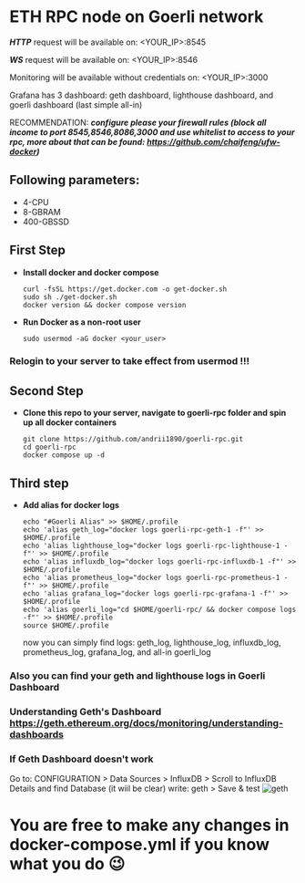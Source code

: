 # ETH RPC node on Goerli network
 ***HTTP*** request will be available on: <YOUR_IP>:8545
 
  ***WS*** request will be available on: <YOUR_IP>:8546
 
 Monitoring will be available without credentials on: <YOUR_IP>:3000
 
 Grafana has 3 dashboard: geth dashboard, lighthouse dashboard, and goerli dashboard (last simple all-in)

 RECOMMENDATION:
 ***configure please your firewall rules (block all income to port 8545,8546,8086,3000 and use whitelist to access to your rpc, more about that can be found:   https://github.com/chaifeng/ufw-docker)***
 
## Following parameters:
- 4-CPU
- 8-GBRAM
- 400-GBSSD

## First Step
- **Install docker and docker compose**
    ```
    curl -fsSL https://get.docker.com -o get-docker.sh
    sudo sh ./get-docker.sh
    docker version && docker compose version
    ```

- **Run Docker as a non-root user**
    ```
    sudo usermod -aG docker <your_user>
    ```

### Relogin to your server to take effect from usermod !!!

## Second Step 
- **Clone this repo to your server, navigate to goerli-rpc folder and spin up all docker containers**
    ```
    git clone https://github.com/andrii1890/goerli-rpc.git
    cd goerli-rpc
    docker compose up -d
    ```

## Third step
- **Add alias for docker logs**
    ```
    echo "#Goerli Alias" >> $HOME/.profile
    echo 'alias geth_log="docker logs goerli-rpc-geth-1 -f"' >> $HOME/.profile
    echo 'alias lighthouse_log="docker logs goerli-rpc-lighthouse-1 -f"' >> $HOME/.profile
    echo 'alias influxdb_log="docker logs goerli-rpc-influxdb-1 -f"' >> $HOME/.profile
    echo 'alias prometheus_log="docker logs goerli-rpc-prometheus-1 -f"' >> $HOME/.profile
    echo 'alias grafana_log="docker logs goerli-rpc-grafana-1 -f"' >> $HOME/.profile
    echo 'alias goerli_log="cd $HOME/goerli-rpc/ && docker compose logs -f"' >> $HOME/.profile
    source $HOME/.profile
    ```
    now you can simply find logs: geth_log, lighthouse_log, influxdb_log, prometheus_log, grafana_log, and all-in goerli_log 
### Also you can find your geth and lighthouse logs in Goerli Dashboard   
### Understanding Geth's Dashboard https://geth.ethereum.org/docs/monitoring/understanding-dashboards

### If Geth Dashboard doesn't work
Go to: CONFIGURATION > Data Sources > InfluxDB > Scroll to InfluxDB Details and find Database (it wiil be clear) write: geth > Save & test
![geth](https://user-images.githubusercontent.com/95629373/230673978-bf5174c0-d652-4306-b0c0-499f3f150778.png)

# You are free to make any changes in docker-compose.yml if you know what you do :wink:

